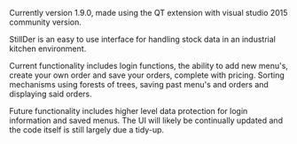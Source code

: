 Currently version 1.9.0, made using the QT extension with visual studio 2015 community version.

StillDer is an easy to use interface for handling stock data in an industrial kitchen environment. 

Current functionality includes login functions, the ability to add new menu's, create your own order and save your orders, complete with pricing. Sorting mechanisms using forests of trees, saving past menu's and orders and displaying said orders.

Future functionality includes higher level data protection for login information and saved menus. The UI will likely be continually updated and the code itself is still largely due a tidy-up.